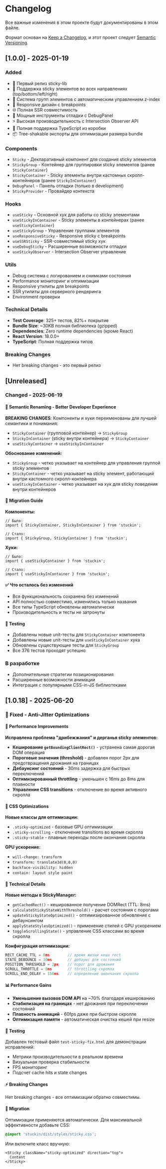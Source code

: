 # Changelog

Все важные изменения в этом проекте будут документированы в этом файле.

Формат основан на [Keep a Changelog](https://keepachangelog.com/en/1.0.0/),
и этот проект следует [Semantic Versioning](https://semver.org/spec/v2.0.0.html).

## [1.0.0] - 2025-01-19

### Added

- 🚀 Первый релиз sticky-lib
- 📌 Поддержка sticky элементов во всех направлениях (top/bottom/left/right)
- 👥 Система групп элементов с автоматическим управлением z-index
- 📱 Responsive дизайн с breakpoints
- 🌐 Полная SSR совместимость
- 🐛 Мощные инструменты отладки с DebugPanel
- ⚡ Высокая производительность с Intersection Observer API
- 🔧 Полная поддержка TypeScript из коробки
- 📦 Tree-shakable экспорты для оптимизации размера bundle

### Components

- `Sticky` - Декларативный компонент для создания sticky элементов
- `StickyGroup` - Контейнер для группировки sticky элементов (ранее `StickyContainer`)
- `StickyContainer` - Sticky элементы внутри кастомных скролл-контейнеров (ранее `StickyInContainer`)
- `DebugPanel` - Панель отладки (только в development)
- `StickyProvider` - Провайдер контекста

### Hooks

- `useSticky` - Основной хук для работы со sticky элементами
- `useStickyInContainer` - Sticky элементы в контейнерах (ранее `useStickyContainer`)
- `useStickyGroup` - Управление группами элементов
- `useResponsiveSticky` - Responsive sticky с breakpoints
- `useSSRSticky` - SSR-совместимый sticky хук
- `useDebugSticky` - Расширенные возможности отладки
- `useStickyObserver` - Intersection Observer управление

### Utils

- Debug система с логированием и снимками состояния
- Performance мониторинг и оптимизации
- Responsive утилиты для breakpoints
- SSR утилиты для серверного рендеринга
- Environment проверки

### Technical Details

- **Test Coverage**: 325+ тестов, 82%+ покрытие
- **Bundle Size**: ~30KB полная библиотека (gzipped)
- **Dependencies**: Zero runtime dependencies (кроме React)
- **React Version**: 18.0.0+
- **TypeScript**: Полная поддержка типов

### Breaking Changes

- Нет breaking changes - это первый релиз

## [Unreleased]

### Changed - 2025-06-19

#### 🔧 Semantic Renaming - Better Developer Experience

**BREAKING CHANGES**: Компоненты и хуки переименованы для лучшей семантики и понимания:

- `StickyContainer` (групповой контейнер) → `StickyGroup`
- `StickyInContainer` (sticky внутри контейнера) → `StickyContainer`
- `useStickyContainer` → `useStickyInContainer`

**Обоснование изменений:**
- `StickyGroup` - четко указывает на контейнер для управления группой sticky элементов
- `StickyContainer` - четко указывает на sticky элемент, работающий внутри кастомного скролл-контейнера
- `useStickyInContainer` - четко указывает на хук для sticky поведения внутри контейнеров

#### 🔄 Migration Guide

**Компоненты:**
```tsx
// Было:
import { StickyContainer, StickyInContainer } from 'stuckin';

// Стало:
import { StickyGroup, StickyContainer } from 'stuckin';
```

**Хуки:**
```tsx
// Было:
import { useStickyContainer } from 'stuckin';

// Стало:
import { useStickyInContainer } from 'stuckin';
```

#### ✅ Что осталось без изменений

- Вся функциональность сохранена без изменений
- API полностью совместимо, изменились только названия
- Все типы TypeScript обновлены автоматически
- Производительность и тесты не затронуты

#### 🧪 Testing

- Добавлены новые unit-тесты для `StickyContainer` компонента
- Добавлены новые unit-тесты для `useStickyInContainer` хука
- Обновлены существующие тесты для `StickyGroup`
- Все 376 тестов проходят успешно

### В разработке

- Дополнительные стратегии позиционирования
- Расширенные возможности анимации
- Интеграция с популярными CSS-in-JS библиотеками

## [1.0.18] - 2025-06-20

### 🚀 Fixed - Anti-Jitter Optimizations

#### 🔧 Performance Improvements

**Исправлена проблема "дрибежжания" и дерганья sticky элементов:**

- **Кеширование `getBoundingClientRect()`** - устранена самая дорогая DOM операция
- **Пороговые значения (threshold)** - добавлен порог 2px для предотвращения дрожания на границах
- **Дебаунсинг состояний** - 30ms задержка для быстрых переключений
- **Оптимизированный throttling** - уменьшен с 16ms до 8ms для плавности
- **Управление CSS transitions** - отключение во время активного скролла

#### 🎨 CSS Optimizations

**Новые классы для оптимизации:**
- `.sticky-optimized` - базовые GPU оптимизации
- `.sticky-scrolling` - отключение transitions во время скролла
- `.sticky-stable` - плавные переходы после окончания скролла

**GPU ускорение:**
- `will-change: transform`
- `transform: translate3d(0,0,0)`
- `backface-visibility: hidden`
- `contain: layout style paint`

#### 🧮 Technical Details

**Новые методы в StickyManager:**
- `getCachedRect()` - кешированное получение DOMRect (TTL: 8ms)
- `calculateStickyStateWithThreshold()` - расчет состояния с порогами
- `updateStickyStateOptimized()` - оптимизированное обновление с дебаунсингом
- `applyStateStylesOptimized()` - применение стилей с GPU ускорением
- `toggleScrollingState()` - управление CSS классами во время скролла

**Конфигурация оптимизации:**
```typescript
RECT_CACHE_TTL = 8ms        // время жизни кеша rect
STATE_DEBOUNCE = 30ms       // дебаунс для состояний
POSITION_THRESHOLD = 2px    // порог для дрожания
SCROLL_THROTTLE = 8ms       // throttling скролла
SCROLL_END_DELAY = 150ms    // определение окончания скролла
```

#### 📊 Performance Gains

- **Уменьшение вызовов DOM API** на ~70% благодаря кешированию
- **Стабилизация на границах** - нет дрожания при переключении состояний
- **Плавность анимаций** - 60fps даже при быстром скролле
- **Оптимизация памяти** - автоматическая очистка кешей при resize

#### 🧪 Testing

Добавлен тестовый файл `test-sticky-fix.html` для демонстрации исправлений:
- Метрики производительности в реальном времени
- Визуальная проверка стабильности
- FPS мониторинг
- Подсчет cache hits и state changes

#### ⚡ Breaking Changes

Нет breaking changes - все оптимизации обратно совместимы.

#### 🔄 Migration

Оптимизации применяются автоматически. Для максимальной эффективности добавьте CSS:

```scss
@import 'stuckin/dist/styles/sticky.css';
```

Или включите класс вручную:
```tsx
<Sticky className="sticky-optimized" direction="top">
  Content
</Sticky>
```
